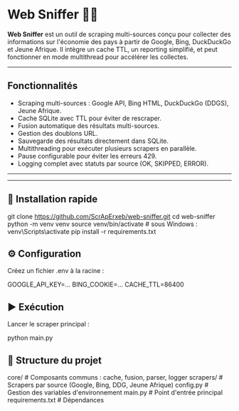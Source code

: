 # Web Sniffer 🕵️‍♂️

**Web Sniffer** est un outil de scraping multi-sources conçu pour collecter des informations sur l'économie des pays à partir de Google, Bing, DuckDuckGo et Jeune Afrique. Il intègre un cache TTL, un reporting simplifié, et peut fonctionner en mode multithread pour accélérer les collectes.

---

## Fonctionnalités

- Scraping multi-sources : Google API, Bing HTML, DuckDuckGo (DDGS), Jeune Afrique.
- Cache SQLite avec TTL pour éviter de rescraper.
- Fusion automatique des résultats multi-sources.
- Gestion des doublons URL.
- Sauvegarde des résultats directement dans SQLite.
- Multithreading pour exécuter plusieurs scrapers en parallèle.
- Pause configurable pour éviter les erreurs 429.
- Logging complet avec statuts par source (OK, SKIPPED, ERROR).

---
---
## 🚀 Installation rapide


git clone https://github.com/ScrApErxeb/web-sniffer.git
cd web-sniffer
python -m venv venv
source venv/bin/activate  # sous Windows : venv\Scripts\activate
pip install -r requirements.txt

## ⚙️ Configuration

Créez un fichier .env à la racine :

GOOGLE_API_KEY=...
BING_COOKIE=...
CACHE_TTL=86400

## ▶️ Exécution

Lancer le scraper principal :

python main.py

## 🧩 Structure du projet
core/              # Composants communs : cache, fusion, parser, logger
scrapers/          # Scrapers par source (Google, Bing, DDG, Jeune Afrique)
config.py          # Gestion des variables d'environnement
main.py            # Point d'entrée principal
requirements.txt   # Dépendances
